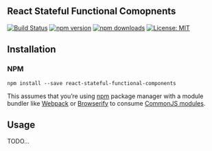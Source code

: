 React Stateful Functional Comopnents
---------------------
[![Build Status](https://img.shields.io/travis/mpeyper/react-stateful-functional-components/master.svg?style=flat-square)](https://travis-ci.org/mpeyper/react-redux-lifecycle) 
[![npm version](https://img.shields.io/npm/v/react-stateful-functional-components.svg?style=flat-square)](https://www.npmjs.com/package/react-redux-lifecycle) 
[![npm downloads](https://img.shields.io/npm/dm/react-stateful-functional-components.svg?style=flat-square)](https://www.npmjs.com/package/redux)
[![License: MIT](https://img.shields.io/badge/License-MIT-yellow.svg?style=flat-square)](LICENSE)

## Installation

### NPM

```
npm install --save react-stateful-functional-components
```

This assumes that you’re using [npm](http://npmjs.com/) package manager with a module bundler like [Webpack](https://webpack.js.org/) or [Browserify](http://browserify.org/) to consume [CommonJS modules](http://webpack.github.io/docs/commonjs.html).

## Usage

TODO...

